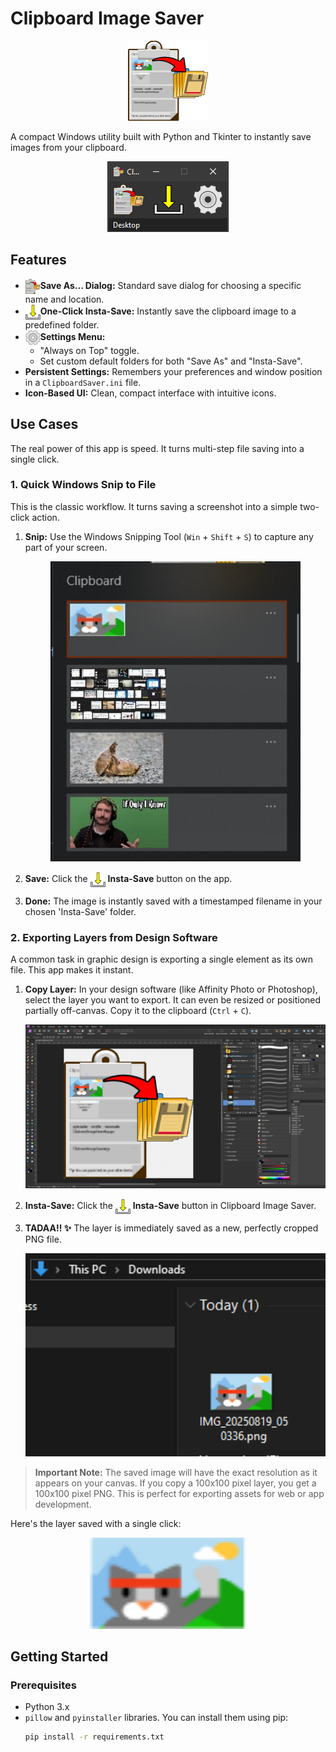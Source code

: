 # Clipboard Image Saver

<p align="center">
  <img src="docs/Ico_ClipboardImageSaverApp.png" alt="Application Icon" width="128"/>
</p>

A compact Windows utility built with Python and Tkinter to instantly save images from your clipboard.

<p align="center">
  <img src="docs/app_screenshot.png" alt="Application Screenshot"/>
</p>

## Features

-   <img src="icon_save.png" width="24" valign="middle">**Save As... Dialog:** Standard save dialog for choosing a specific name and location.
-   <img src="icon_dwnld.png" width="24" valign="middle">**One-Click Insta-Save:** Instantly save the clipboard image to a predefined folder.
-   <img src="icon_settings.png" width="24" valign="middle">**Settings Menu:**
    -   "Always on Top" toggle.
    -   Set custom default folders for both "Save As" and "Insta-Save".
-   **Persistent Settings:** Remembers your preferences and window position in a `ClipboardSaver.ini` file.
-   **Icon-Based UI:** Clean, compact interface with intuitive icons.

## Use Cases

The real power of this app is speed. It turns multi-step file saving into a single click.

### 1. Quick Windows Snip to File

This is the classic workflow. It turns saving a screenshot into a simple two-click action.

1.  **Snip:** Use the Windows Snipping Tool (`Win` + `Shift` + `S`) to capture any part of your screen.
    <p align="center">
      <img src="docs/ClipboardExample.png" alt="Example of a snipped image" width="400"/>
    </p>

2.  **Save:** Click the <img src="icon_dwnld.png" width="24" valign="middle"> **Insta-Save** button on the app.

3.  **Done:** The image is instantly saved with a timestamped filename in your chosen 'Insta-Save' folder.

### 2. Exporting Layers from Design Software

A common task in graphic design is exporting a single element as its own file. This app makes it instant.

1.  **Copy Layer:** In your design software (like Affinity Photo or Photoshop), select the layer you want to export. It can even be resized or positioned partially off-canvas. Copy it to the clipboard (`Ctrl` + `C`).
    <p align="center">
      <img src="docs/Affinity.png" alt="Selecting a layer in Affinity Photo" width="500"/>
    </p>

2.  **Insta-Save:** Click the <img src="icon_dwnld.png" width="24" valign="middle"> **Insta-Save** button in Clipboard Image Saver.

3.  **TADAA!! ✨** The layer is immediately saved as a new, perfectly cropped PNG file.
    <p align="center">
      <img src="docs/InTheDownloads.png" alt="The resulting file in the Downloads folder" width="500"/>
    </p>

> **Important Note:** The saved image will have the exact resolution as it appears on your canvas. If you copy a 100x100 pixel layer, you get a 100x100 pixel PNG. This is perfect for exporting assets for web or app development.

Here's the layer saved with a single click:

<p align="center">
  <img src="docs/NiceCat.png" alt="Another example of a saved character layer" width="250"/>
</p>

## Getting Started

### Prerequisites
- Python 3.x
- `pillow` and `pyinstaller` libraries. You can install them using pip:
  ```bash
  pip install -r requirements.txt
